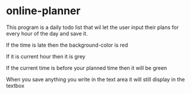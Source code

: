 # online-planner

This program is a daily todo list that wil let the user input their plans for every hour of the day and save it.

If the time is late then the background-color is red

If it is current hour then it is grey

If the current time is before your planned time then it will be green

When you save anything you write in the text area it will still display in the textbox


